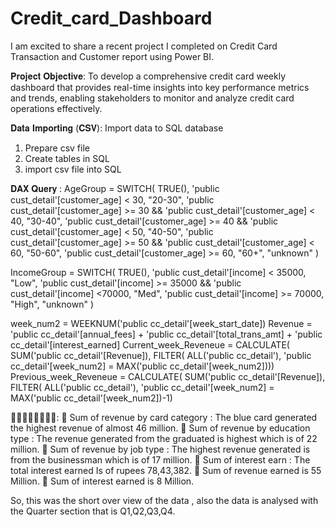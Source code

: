 # Credit_card_Dashboard
I am excited to share a recent project I completed on Credit Card Transaction and Customer report using Power BI.

𝐏𝐫𝐨𝐣𝐞𝐜𝐭 𝐎𝐛𝐣𝐞𝐜𝐭𝐢𝐯𝐞:
To develop a comprehensive credit card  weekly  dashboard  that provides real-time  insights into key performance metrics and trends, enabling stakeholders to monitor and  analyze credit card operations effectively.

𝐃𝐚𝐭𝐚 𝐈𝐦𝐩𝐨𝐫𝐭𝐢𝐧𝐠 (𝐂𝐒𝐕):
Import data to SQL database
1. Prepare csv file
2. Create tables in SQL
3. import csv file into SQL

𝐃𝐀𝐗 𝐐𝐮𝐞𝐫𝐲 :
AgeGroup = SWITCH(
 TRUE(),
 'public cust_detail'[customer_age] < 30, "20-30",
 'public cust_detail'[customer_age] >= 30 && 'public cust_detail'[customer_age] < 40, "30-40",
 'public cust_detail'[customer_age] >= 40 && 'public cust_detail'[customer_age] < 50, "40-50",
 'public cust_detail'[customer_age] >= 50 && 'public cust_detail'[customer_age] < 60, "50-60",
 'public cust_detail'[customer_age] >= 60, "60+",
 "unknown"
 )

IncomeGroup = SWITCH(
 TRUE(),
 'public cust_detail'[income] < 35000, "Low",
 'public cust_detail'[income] >= 35000 && 'public cust_detail'[income] <70000, "Med",
 'public cust_detail'[income] >= 70000, "High",
 "unknown"
)

week_num2 = WEEKNUM('public cc_detail'[week_start_date])
Revenue = 'public cc_detail'[annual_fees] + 'public cc_detail'[total_trans_amt] + 'public cc_detail'[interest_earned]
Current_week_Reveneue = CALCULATE(
 SUM('public cc_detail'[Revenue]),
 FILTER(
 ALL('public cc_detail'),
 'public cc_detail'[week_num2] = MAX('public cc_detail'[week_num2])))
Previous_week_Reveneue = CALCULATE(
 SUM('public cc_detail'[Revenue]),
 FILTER(
 ALL('public cc_detail'),
 'public cc_detail'[week_num2] = MAX('public cc_detail'[week_num2])-1)

𝐈𝐧𝐬𝐢𝐠𝐡𝐭𝐬:
	Sum of revenue by card category : The blue card generated the highest revenue of almost 46 million.
	Sum of revenue by education type : The revenue generated from the graduated is highest which is of 22 million.
	Sum of revenue by job type : The highest revenue generated is from the businessman which is of 17 million.
	Sum of interest earn : The total interest earned Is of rupees 78,43,382.
	Sum of revenue earned is 55 Million.
	Sum of interest earned is 8 Million.

So, this was the short over view of the data , also the data is analysed with the Quarter section that is Q1,Q2,Q3,Q4.
													


